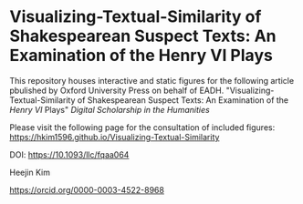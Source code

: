 # Visualizing-Textual-Similarity of Shakespearean Suspect Texts: An Examination of the Henry VI Plays

This repository houses interactive and static figures for the following article pbulished by Oxford University Press on behalf of EADH.
"Visualizing-Textual-Similarity of Shakespearean Suspect Texts: An Examination of the <em>Henry VI</em> Plays" <em>Digital Scholarship in the Humanities</em>

Please visit the following page for the consultation of included figures: https://hkim1596.github.io/Visualizing-Textual-Similarity


DOI: https://10.1093/llc/fqaa064

Heejin Kim

https://orcid.org/0000-0003-4522-8968
